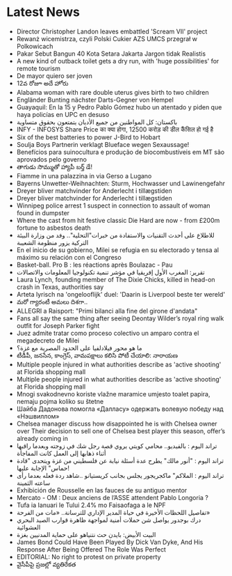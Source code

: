 # Latest News
-  Director Christopher Landon leaves embattled 'Scream VII' project
-  Rewanż wicemistrza, czyli Polski Cukier AZS UMCS przegrał w Polkowicach
-  Pakar Sebut Bangun 40 Kota Setara Jakarta Jargon tidak Realistis
-  A new kind of outback toilet gets a dry run, with 'huge possibilities' for remote tourism
-  De mayor quiero ser joven
-  12వ రోజూ అదే హోరు
-  Alabama woman with rare double uterus gives birth to two children
-  Engländer Bunting nächster Darts-Gegner von Hempel
-  Guayaquil: En la 15 y Pedro Pablo Gómez hubo un atentado y piden que haya policías en UPC en desuso
-  باكستان: كل المواطنين من جميع الأديان يتمتعون بحقوق متساوية
-  INFY - INFOSYS Share Price का क्या होगा, 12500 करोड़ की डील कैंसिल हो गई है
-  Six of the best batteries to power J-Bird to Hobart
-  Soulja Boys Partnerin verklagt Blueface wegen Sexaussage!
-  Benefícios para suinocultura e produção de biocombustíveis em MT são aprovados pelo governo
-  తాగుడు సొమ్ముతో హ్యాపీ బర్త్‌ డే!
-  Fiamme in una palazzina in via Gerso a Lugano
-  Bayerns Unwetter-Weihnachten: Sturm, Hochwasser und Lawinengefahr
-  Dreyer bliver matchvinder for Anderlecht i tillægstiden
-  Dreyer bliver matchvinder for Anderlecht i tillægstiden
-  Winnipeg police arrest 1 suspect in connection to assault of woman found in dumpster
-  Where the cast from hit festive classic Die Hard are now - from £200m fortune to asbestos death
-  للاطلاع على أحدث التقنيات والاستفادة من خبرات"التحلية".. وفد من وزارة البيئة التركية يزور منظومة الشعيبة
-  En el inicio de su gobierno, Milei se refugia en su electorado y tensa al máximo su relación con el Congreso
-  Basket-ball. Pro B : les réactions après Boulazac - Pau
-  تقرير: المغرب الأول إفريقيا في مؤشر تنمية تكنولوجيا المعلومات والاتصالات
-  Laura Lynch, founding member of The Dixie Chicks, killed in head-on crash in Texas, authorities say
-  Arteta lyrisch na 'ongelooflijk' duel: 'Daarin is Liverpool beste ter wereld'
-  మరో గ్యారంటీ అమలు దిశగా..
-  ALLEGRI a Raisport: "Primi bilanci alla fine del girone d'andata"
-  Fans all say the same thing after seeing Deontay Wilder’s royal ring walk outfit for Joseph Parker fight
-  Juez admite tratar como proceso colectivo un amparo contra el megadecreto de Milei
-  ما هو محور فيلادلفيا على الحدود المصرية مع غزة؟
-  టీడీపీ, జనసేన, కాంగ్రెస్‌, వామపక్షాలు కలిసి పోటీ చేయాలి: నారాయణ
-  Multiple people injured in what authorities describe as 'active shooting' at Florida shopping mall
-  Multiple people injured in what authorities describe as 'active shooting' at Florida shopping mall
-  Mnogi svakodnevno koriste vlažne maramice umjesto toalet papira, nemaju pojma koliko su štetne
-  Шайба Дадонова помогла «Далласу» одержать волевую победу над «Нэшвиллом»
-  Chelsea manager discuss how disappointed he is with Chelsea owner over Their decision to sell one of Chelsea best player this season, offer’s already coming in
-  تراند اليوم : بالفيديو.. محامي كويتي يروي قصة رجل شك في زوجته وبعدما راقبها أثناء ذهابها إلى العمل كانت المفاجأة
-  تراند اليوم : "أنور مالك" يطرح عدة أسئلة نيابة عن فلسطيني من غزة ويتحدى "قادة حماس" الإجابة عليها!
-  تراند اليوم : الملاكم" ماكجريجور يجلس بجانب كريستيانو ..شاهد ردة فعله بعدما رأى ساعته الثمينة
-  Exhibición de Rousselle en las fauces de su antiguo mentor
-  Mercato - OM : Deux anciens de l’ASSE attendent Pablo Longoria ?
-  Tufa ia Ianuari le Tului 2.4% mo Faisaofaga a le NPF
-  تفاصيل اللحظات الأخيرة في حياة المدير الإداري للترسانة.. «مات من الفرحة»
-  درك بوجدور يواصل شن حملات أمنية لمواجهة ظاهرة قوارب الصيد البحري العشوائية
-  البيت الأبيض: بايدن حث نتنياهو على حماية المدنيين بغزة
-  James Bond Could Have Been Played By Dick Van Dyke, And His Response After Being Offered The Role Was Perfect
-  EDITORIAL: No right to protest on private property
-  వైసీపీపై ప్రజల్లో వ్యతిరేకత
